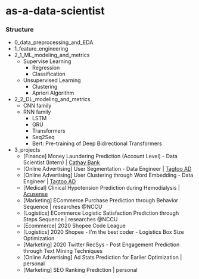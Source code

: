 # as-a-data-scientist

### Structure

- 0_data_preprocessing_and_EDA
- 1_feature_engineering
- 2_1_ML_modeling_and_metrics
    - Supervise Learning
        - Regression
        - Classification
    - Unsupervised Learning
        - Clustering
        - Apriori Algorithm
- 2_2_DL_modeling_and_metrics
    - CNN family
    - RNN family
        - LSTM
        - GRU
        - Transformers
        - Seq2Seq
        - Bert: Pre-training of Deep Bidirectional Transformers
- 3_projects
    - [Finance] Money Laundering Prediction (Account Level) - Data Scientist (Intern) | [Cathay Bank](https://www.cathaybk.com.tw/cathaybk/)
    - [Online Advertising] User Segmentation - Data Engineer | [Tagtoo AD](https://www.tagtoo.com.tw/)
    - [Online Advertising] User Clustering through Word Embedding - Data Engineer | [Tagtoo AD](https://www.tagtoo.com.tw/)
    - [Medical] Clinical Hypotension Prediction during Hemodialysis | [Acusense](http://www.acusense.com.tw/)
    - [Marketing] ECommerce Purchase Prediction through Behavior Sequence | researches @NCCU 
    - [Logistics] ECommerce Logistic Satisfaction Prediction through Steps Sequence | researches @NCCU 
    - [Ecommerce] 2020 Shopee Code League
    - [Logistics] 2020 Shopee - I'm the best coder - Logistics Box Size Optimization
    - [Marketing] 2020 Twitter RecSys - Post Engagement Prediction through Text Mining Techniques
    - [Online Advertising] Ad Stats Prediction for Earlier Optimization | personal
    - [Marketing] SEO Ranking Prediction | personal
    
    
    
